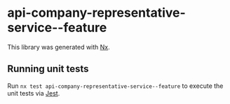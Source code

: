 # api-company-representative-service--feature

This library was generated with [Nx](https://nx.dev).

## Running unit tests

Run `nx test api-company-representative-service--feature` to execute the unit tests via [Jest](https://jestjs.io).

